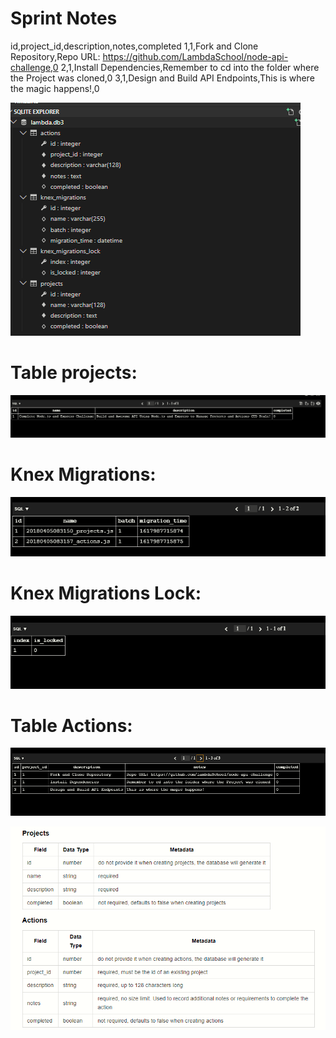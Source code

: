 # Sprint Notes


id,project_id,description,notes,completed
1,1,Fork and Clone Repository,Repo URL: https://github.com/LambdaSchool/node-api-challenge,0
2,1,Install Dependencies,Remember to cd into the folder where the Project was cloned,0
3,1,Design and Build API Endpoints,This is where the magic happens!,0

![](2021-07-09-14-10-31.png)


# Table projects:
![](2021-07-09-14-07-28.png)
# Knex Migrations:
![](2021-07-09-14-09-41.png)

# Knex Migrations Lock:
![](2021-07-09-14-10-09.png)
# Table Actions:
![](2021-07-09-14-09-10.png)



![](2021-07-09-16-03-18.png)
